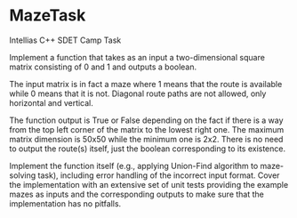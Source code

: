 # MazeTask

Intellias C++ SDET Camp Task

Implement a function that takes as an input a two-dimensional square matrix consisting of 0 and 1 and outputs a boolean.

The input matrix is in fact a maze where 1 means that the route is available while 0 means that it is not. Diagonal route paths are not allowed, only horizontal and vertical.

The function output is True or False depending on the fact if there is a way from the top left corner of the matrix to the lowest right one. The maximum matrix dimension is 50x50 while the minimum one is 2x2. There is no need to output the route(s) itself, just the boolean corresponding to its existence.

Implement the function itself (e.g., applying Union-Find algorithm to maze-solving task), including error handling of the incorrect input format.
Cover the implementation with an extensive set of unit tests providing the example mazes as inputs and the corresponding outputs to make sure that the implementation has no pitfalls.
